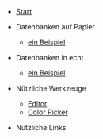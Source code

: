 * [Start](/)

* Datenbanken auf Papier  
  * [ein Beispiel](Seite.md)

* Datenbanken in echt  
  * [ein Beispiel](Seite.md)

* Nützliche Werkzeuge

  * [Editor](https://apps.wi-wissen.de/html-css-js-editor/)
  * [Color Picker](https://www.w3schools.com/colors/colors_picker.asp)



* Nützliche Links


